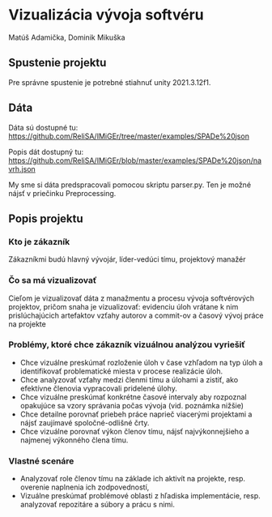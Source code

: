 # Vizualizácia vývoja softvéru
Matúš Adamička, Dominik Mikuška
## Spustenie projektu
Pre správne spustenie je potrebné stiahnuť unity 2021.3.12f1.

## Dáta
Dáta sú dostupné tu: https://github.com/ReliSA/IMiGEr/tree/master/examples/SPADe%20json

Popis dát dostupný tu: https://github.com/ReliSA/IMiGEr/blob/master/examples/SPADe%20json/navrh.json

My sme si dáta predspracovali pomocou skriptu parser.py. Ten je možné nájsť v priečinku Preprocessing.

## Popis projektu

### Kto je zákazník
Zákazníkmi budú hlavný vývojár, líder-vedúci tímu, projektový manažér

### Čo sa má vizualizovať
Cieľom je vizualizovať dáta z manažmentu a procesu vývoja softvérových projektov, pričom snaha je vizualizovať:
evidenciu úloh vrátane k nim prislúchajúcich artefaktov
vzťahy autorov a commit-ov a časový vývoj práce na projekte

### Problémy, ktoré chce zákazník vizuálnou analýzou vyriešiť
- Chce vizuálne preskúmať rozloženie úloh v čase vzhľadom na typ úloh a identifikovať problematické miesta v procese realizácie úloh.
- Chce analyzovať vzťahy medzi členmi tímu a úlohami a zistiť, ako efektívne členovia vypracovali pridelené úlohy.
- Chce vizuálne preskúmať konkrétne časové intervaly aby rozpoznal opakujúce sa vzory správania počas vývoja (vid. poznámka nižšie)
- Chce detailne porovnať priebeh práce naprieč viacerými projektami a nájsť zaujímavé spoločné-odlišné črty.
- Chce vizuálne porovnať výkon členov tímu, nájsť najvýkonnejšieho a najmenej výkonného člena tímu.

### Vlastné scenáre
- Analyzovať role členov tímu na základe ich aktivít na projekte, resp. overenie naplnenia ich zodpovedností,
- Vizuálne preskúmať problémové oblasti z hľadiska implementácie, resp. analyzovať repozitáre a súbory a prácu s nimi.
